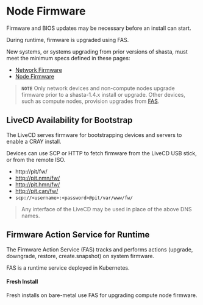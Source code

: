 # Node Firmware

Firmware and BIOS updates may be necessary before an install can start.

During runtime, firmware is upgraded using FAS.

New systems, or systems upgrading from prior versions of shasta, must meet the minimum specs defined in these pages:
- [Network Firmware](251-FIRMWARE-NETWORK.md)
- [Node Firmware](252-FIRMWARE-NODE.md)

> **`NOTE`** Only network devices and non-compute nodes upgrade firmware prior to a shasta-1.4.x install or upgrade. Other devices, such as compute nodes, provision upgrades from [FAS](#firmware-action-service-for-runtime).

## LiveCD Availability for Bootstrap

The LiveCD serves firmware for bootstrapping devices and servers to enable a CRAY install.

Devices can use SCP or HTTP to fetch firmware from the LiveCD USB stick, or from the remote ISO.

- http://pit/fw/
- http://pit.nmn/fw/
- http://pit.hmn/fw/
- http://pit.can/fw/
- `scp://<username>:<password>@pit/var/www/fw/`

> Any interface of the LiveCD may be used in place of the above DNS names.

## Firmware Action Service for Runtime

The Firmware Action Service (FAS) tracks and performs actions (upgrade, downgrade, restore, create.snapshot) on system firmware.

FAS is a runtime service deployed in Kubernetes.

#### Fresh Install

Fresh installs on bare-metal use FAS for upgrading compute node firmware.